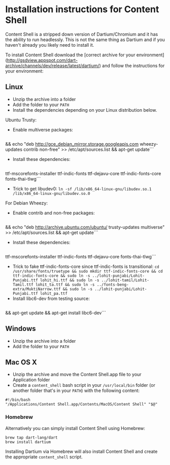 # Installation instructions for Content Shell

Content Shell is a stripped down version of Dartium/Chromium and it has the
ability to run headlessly. This is not the same thing as Dartium and if you
haven't already you likely need to install it.

To install Content Shell download the [correct archive for your environment]
(http://gsdview.appspot.com/dart-archive/channels/dev/release/latest/dartium/)
and follow the instructions for your environment:

## Linux

 - Unzip the archive into a folder
 - Add the folder to your `PATH`
 - Install the dependencies depending on your Linux distribution below.

Ubuntu Trusty:

 - Enable multiverse packages:
   ```echo "deb http://gce_debian_mirror.storage.googleapis.com wheezy contrib non-free" >> /etc/apt/sources.list \
  && echo "deb http://gce_debian_mirror.storage.googleapis.com wheezy-updates contrib non-free" >> /etc/apt/sources.list && apt-get update```
 - Install these dependencies:
   ```apt-get install chromium-browser ttf-kochi-gothic ttf-kochi-mincho \
  ttf-mscorefonts-installer ttf-indic-fonts ttf-dejavu-core ttf-indic-fonts-core fonts-thai-tlwg```
 - Trick to get libudev0:
   `ln -sf /lib/x86_64-linux-gnu/libudev.so.1 /lib/x86_64-linux-gnu/libudev.so.0`

For Debian Wheezy:

 - Enable contrib and non-free packages:
   ```echo "deb http://archive.ubuntu.com/ubuntu/ trusty multiverse" >> /etc/apt/sources.list \
  && echo "deb http://archive.ubuntu.com/ubuntu/ trusty-updates multiverse" >> /etc/apt/sources.list && apt-get update```
 - Install these dependencies:
   ```apt-get install chromium-browser ttf-kochi-gothic ttf-kochi-mincho \
  ttf-mscorefonts-installer ttf-indic-fonts ttf-dejavu-core fonts-thai-tlwg```
 - Trick to fake ttf-indic-fonts-core since ttf-indic-fonts is transitional:
   `cd /usr/share/fonts/truetype && sudo mkdir ttf-indic-fonts-core && cd ttf-indic-fonts-core && sudo ln -s ../lohit-punjabi/Lohit-Punjabi.ttf lohit_hi.ttf && sudo ln -s ../lohit-tamil/Lohit-Tamil.ttf lohit_ta.ttf && sudo ln -s ../fonts-beng-extra/MuktiNarrow.ttf && sudo ln -s ../lohit-punjabi/Lohit-Punjabi.ttf lohit_pa.ttf`
 - Install libc6-dev from testing source:
   ```echo "deb http://ftp.debian.org/debian/ testing main contrib non-free" >> /etc/apt/sources.list \
  && apt-get update && apt-get install libc6-dev```

## Windows

 - Unzip the archive into a folder
 - Add the folder to your `PATH`

## Mac OS X

 - Unzip the archive and move the Content Shell.app file to your Application
   folder
 - Create a `content_shell` bash script in your `/usr/local/bin` folder (or
   another folder that's in your `PATH`) with the following content:
```
#!/bin/bash
"/Applications/Content Shell.app/Contents/MacOS/Content Shell" "$@"
```
### Homebrew

Alternatively you can simply install Content Shell using Homebrew:

    brew tap dart-lang/dart
    brew install dartium

Installing Dartium via Homebrew will also install Content Shell and create the
appropriate `content_shell` script.
